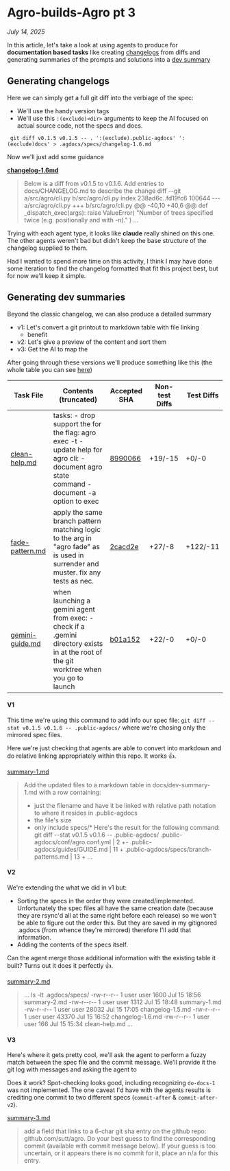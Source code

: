 # Agro-builds-Agro pt 3
_July 14, 2025_

In this article, let's take a look at using agents to produce for **documentation based tasks** like creating [changelogs](../CHANGELOG.md) from diffs and generating summaries of the prompts and solutions into a [dev summary](../dev-summary-v1.md)

## Generating changelogs

Here we can simply get a full git diff into the verbiage of the spec:
- We'll use the handy version tags
- We'll use this `:(exclude)<dir>` arguments to keep the AI focused on actual source code, not the specs and docs.

```
 git diff v0.1.5 v0.1.5 -- . ':(exclude).public-agdocs' ':(exclude)docs' > .agdocs/specs/changelog-1.6.md
```

Now we'll just add some guidance

[**changelog-1.6md**](../../.public-agdocs/specs/changelog-1.6.md)
>Below is a diff from v0.1.5 to v0.1.6.
Add entries to docs/CHANGELOG.md to describe the change
diff --git a/src/agro/cli.py b/src/agro/cli.py
index 238ad6c..fd19fc6 100644
--- a/src/agro/cli.py
+++ b/src/agro/cli.py
@@ -40,10 +40,6 @@ def _dispatch_exec(args):
                 raise ValueError(
                     "Number of trees specified twice (e.g. positionally and with -n)."
                 )
...

Trying with each agent type, it looks like **claude** really shined on this one. The other agents weren't bad but didn't keep the base structure of the changelog supplied to them. 

Had I wanted to spend more time on this activity, I think I may have done some iteration to find the changelog formatted that fit this project best, but for now we'll keep it simple.

## Generating dev summaries

Beyond the classic changelog, we can also produce a detailed summary

- v1: Let's convert a git printout to markdown table with file linking
    - benefit
- v2: Let's give a preview of the content and sort them
- v3: Get the AI to map the 

After going through these versions we'll produce something like this (the whole table you can see [here](../dev-summary-v1.md))

| Task File | Contents (truncated) | Accepted SHA | Non-test Diffs | Test Diffs |
|------|-------------|---------|-------------|------------|
| [clean-help.md](../.public-agdocs/specs/clean-help.md) | tasks: - drop support the for the flag: agro exec -t - update help for agro cli: - document agro state command - document -a option to exec | [8990066](https://github.com/sutt/agro/commit/8990066) | +19/-15 | +0/-0 |
| [fade-pattern.md](../.public-agdocs/specs/fade-pattern.md) | apply the same branch pattern matching logic to the <pattern> arg in "agro fade" as is used in surrender and muster. fix any tests as nec. | [2cacd2e](https://github.com/sutt/agro/commit/2cacd2e) | +27/-8 | +122/-11 |
| [gemini-guide.md](../.public-agdocs/specs/gemini-guide.md) | when launching a gemini agent from exec: - check if a .gemini directory exists in at the root of the git worktree when you go to launch | [b01a152](https://github.com/sutt/agro/commit/b01a152) | +22/-0 | +0/-0 |


#### V1

This time we're using this command to add info our spec file: ```git diff --stat v0.1.5 v0.1.6 -- .public-agdocs/``` where we're chosing only the mirrored spec files.

Here we're just checking that agents are able to convert into markdown and do relative linking appropriately within this repo. It works 👍.

[summary-1.md](../../.public-agdocs/specs/summary-1.md)

>Add the updated files to a markdown table in docs/dev-summary-1.md 
with a row containing:
>- just the filename and have it be linked with relative path notation to where it resides in .public-agdocs
>- the file's size
>- only include specs/*
>Here's the result for the following command:
>git diff --stat v0.1.5 v0.1.6 -- .public-agdocs/
 .public-agdocs/conf/agro.conf.yml           |    2 +-
 .public-agdocs/guides/GUIDE.md              |   11 +
 .public-agdocs/specs/branch-patterns.md     |   13 +
 ...

#### V2

We're extending the what we did in v1 but:
- Sorting the specs in the order they were created/implemented. Unfortunately the spec files all have the same creation date (because they are rsync'd all at the same right before each release) so we won't be able to figure out the order this. But they are saved in my gitignored .agdocs (from whence they're mirrored) therefore I'll add that information.
- Adding the contents of the specs itself.

Can the agent merge those additional information with the existing table it built? Turns out it does it perfectly 👍.

[summary-2.md](../../.public-agdocs/specs/summary-2.md)

>...
ls -lt .agdocs/specs/ 
-rw-r--r-- 1 user user  1600 Jul 15 18:56 summary-2.md
-rw-r--r-- 1 user user  1312 Jul 15 18:48 summary-1.md
-rw-r--r-- 1 user user 28032 Jul 15 17:05 changelog-1.5.md
-rw-r--r-- 1 user user 43370 Jul 15 16:52 changelog-1.6.md
-rw-r--r-- 1 user user   166 Jul 15 15:34 clean-help.md
...

#### V3

Here's where it gets pretty cool, we'll ask the agent to perform a fuzzy match between the spec file and the commit message. We'll provide it the git log with messages and asking the agent to 

Does it work? Spot-checking looks good, including recognizing `do-docs-1` was not implemented. The one caveat I'd have with the agents results is crediting one commit to two different specs (`commit-after` & `commit-after-v2`).

[summary-3.md](../../.public-agdocs/specs/summary-3.md)
> add a field that links to a 6-char git sha entry  on the github repo: github.com/sutt/agro. Do your best guess to find the corresponding commit (available with commit message below). If your guess is too uncertain, or it appears there is no commit for it, place an n/a for this entry.


